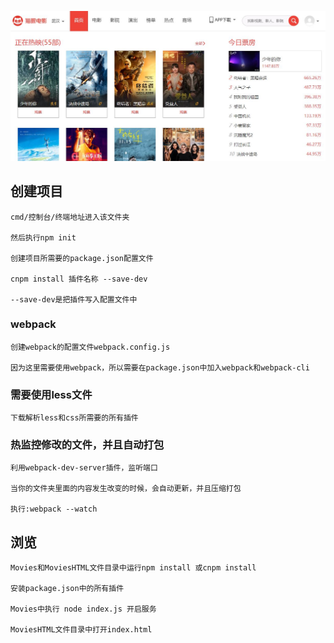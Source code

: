 ![image](MoviesHTML/image.jpg)

##  创建项目

    cmd/控制台/终端地址进入该文件夹
    
    然后执行npm init
   
    创建项目所需要的package.json配置文件

    cnpm install 插件名称 --save-dev
    
    --save-dev是把插件写入配置文件中
    
###  webpack

    创建webpack的配置文件webpack.config.js
    
    因为这里需要使用webpack，所以需要在package.json中加入webpack和webpack-cli
    
###  需要使用less文件

    下载解析less和css所需要的所有插件
	    
### 热监控修改的文件，并且自动打包

    利用webpack-dev-server插件，监听端口
	
	当你的文件夹里面的内容发生改变的时候，会自动更新，并且压缩打包
    
    执行:webpack --watch
    
##  浏览

    Movies和MoviesHTML文件目录中运行npm install 或cnpm install 
	
	安装package.json中的所有插件
	
	Movies中执行 node index.js 开启服务
	
	MoviesHTML文件目录中打开index.html
	
	
	